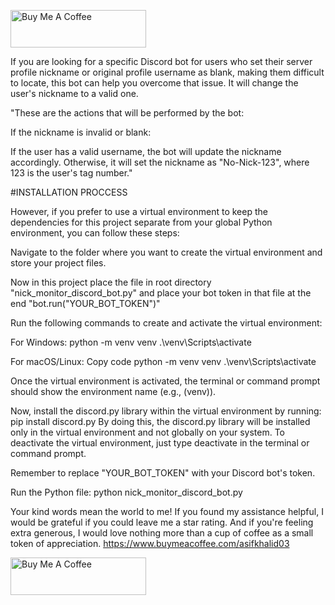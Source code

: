  <a href="https://www.buymeacoffee.com/asifkhalid03" target="_blank"><img src="https://cdn.buymeacoffee.com/buttons/v2/default-yellow.png" alt="Buy Me A Coffee" style="height: 60px !important;width: 217px !important;" ></a>


If you are looking for a specific Discord bot for users who set their server profile nickname or original profile username as blank, making them difficult to locate, this bot can help you overcome that issue. It will change the user's nickname to a valid one.

"These are the actions that will be performed by the bot:

If the nickname is invalid or blank:

If the user has a valid username, the bot will update the nickname accordingly.
Otherwise, it will set the nickname as "No-Nick-123", where 123 is the user's tag number."

#INSTALLATION PROCCESS

However, if you prefer to use a virtual environment to keep the dependencies for this project separate from your global Python environment, you can follow these steps:

Navigate to the folder where you want to create the virtual environment and store your project files.

Now in this project place the file in root directory "nick_monitor_discord_bot.py" and place your bot token in that file at the end "bot.run("YOUR_BOT_TOKEN")"

Run the following commands to create and activate the virtual environment:

For Windows:
python -m venv venv
.\venv\Scripts\activate


For macOS/Linux:
Copy code
python -m venv venv
.\venv\Scripts\activate


Once the virtual environment is activated, the terminal or command prompt should show the environment name (e.g., (venv)).

Now, install the discord.py library within the virtual environment by running:
pip install discord.py
By doing this, the discord.py library will be installed only in the virtual environment and not globally on your system. To deactivate the virtual environment, just type deactivate in the terminal or command prompt.


Remember to replace "YOUR_BOT_TOKEN" with your Discord bot's token.

Run the Python file:
python nick_monitor_discord_bot.py


Your kind words mean the world to me! If you found my assistance helpful, I would be grateful if you could leave me a star rating. And if you're feeling extra generous, I would love nothing more than a cup of coffee as a small token of appreciation.   https://www.buymeacoffee.com/asifkhalid03

 
 <a href="https://www.buymeacoffee.com/asifkhalid03" target="_blank"><img src="https://cdn.buymeacoffee.com/buttons/v2/default-yellow.png" alt="Buy Me A Coffee" style="height: 60px !important;width: 217px !important;" ></a>






